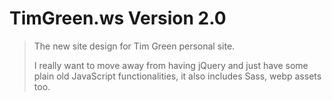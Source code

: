 # TimGreen.ws Version 2.0
> The new site design for Tim Green personal site. 	
>
> I really want to move away from having jQuery and just have some plain old JavaScript functionalities, it also includes Sass, webp assets too.

